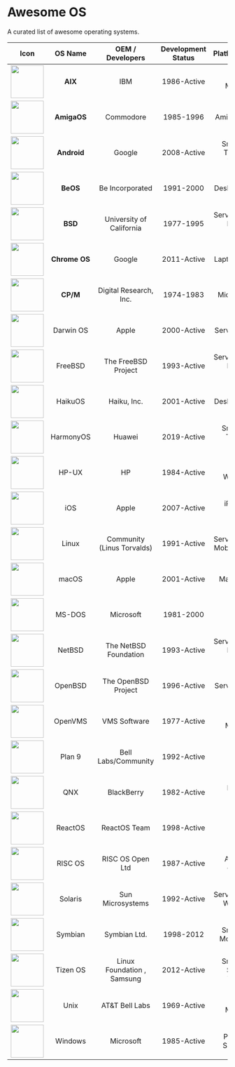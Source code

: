 # Awesome OS

A curated list of awesome operating systems.

|                 Icon                 |    OS Name    |      OEM / Developers      | Development Status |          Platforms/Devices           |                          Website                           |                Github / Gitee                 |
| :----------------------------------: | :-----------: | :------------------------: | :----------------: | :----------------------------------: | :--------------------------------------------------------: | :-------------------------------------------: |
| <img src="" width="75" height="75"/> |    **AIX**    |            IBM             |    1986-Active     |         Servers, Mainframes          | [Website](https://www.ibm.com/it-infrastructure/power/aix) |                 Closed Source                 |
| <img src="" width="75" height="75"/> |  **AmigaOS**  |         Commodore          |     1985-1996      |           Amiga Computers            |             [Website](https://www.amigaos.net)             |                 Closed Source                 |
| <img src="" width="75" height="75"/> |  **Android**  |           Google           |    2008-Active     | Smartphones, Tablets, TVs, Wearables |             [Website](https://www.android.com)             |   [AOSP](https://android.googlesource.com)    |
| <img src="" width="75" height="75"/> |   **BeOS**    |      Be Incorporated       |     1991-2000      |          Desktops, Laptops           |           [Website](https://www.beosarchive.com)           |                 Closed Source                 |
| <img src="" width="75" height="75"/> |    **BSD**    |  University of California  |     1977-1995      | Servers, Desktops, Embedded Systems  |               [Website](https://www.bsd.org)               |                 Closed Source                 |
| <img src="" width="75" height="75"/> | **Chrome OS** |           Google           |    2011-Active     |          Laptops, Desktops           |  [Website](https://www.google.com/chromebook/chrome-os/)   |                 Closed Source                 |
| <img src="" width="75" height="75"/> |   **CP/M**    |   Digital Research, Inc.   |     1974-1983      |            Microcomputers            |             [Website](http://www.cpm.z80.de/)              |                 Closed Source                 |
| <img src="" width="75" height="75"/> |   Darwin OS   |           Apple            |    2000-Active     |          Servers, Desktops           |          [Website](https://opensource.apple.com)           | [Github](https://github.com/apple/darwin-xnu) |
| <img src="" width="75" height="75"/> |    FreeBSD    |    The FreeBSD Project     |    1993-Active     | Servers, Desktops, Embedded Systems  |             [Website](https://www.freebsd.org)             | [Github](https://github.com/freebsd/freebsd)  |
| <img src="" width="75" height="75"/> |    HaikuOS    |        Haiku, Inc.         |    2001-Active     |          Desktops, Laptops           |            [Website](https://www.haiku-os.org)             |   [Github](https://github.com/haiku/haiku)    |
| <img src="" width="75" height="75"/> |   HarmonyOS   |           Huawei           |    2019-Active     |  Smartphones, Tablets, IoT Devices   |            [Website](https://www.harmonyos.com)            |                 Closed Source                 |
| <img src="" width="75" height="75"/> |     HP-UX     |             HP             |    1984-Active     |        Servers, Workstations         |  [Website](https://www.hpe.com/us/en/servers/hp-ux.html)   |                 Closed Source                 |
| <img src="" width="75" height="75"/> |      iOS      |           Apple            |    2007-Active     |          iPhone, iPod Touch          |            [Website](https://www.apple.com/ios)            |                 Closed Source                 |
| <img src="" width="75" height="75"/> |     Linux     | Community (Linus Torvalds) |    1991-Active     | Servers, Desktops, Mobile, Embedded  |         [Website](https://www.linuxfoundation.org)         |  [Github](https://github.com/torvalds/linux)  |
| <img src="" width="75" height="75"/> |     macOS     |           Apple            |    2001-Active     |            Mac computers             |           [Website](https://www.apple.com/macos)           |                 Closed Source                 |
| <img src="" width="75" height="75"/> |    MS-DOS     |         Microsoft          |     1981-2000      |                 PCs                  |        [Website](https://www.microsoft.com/ms-dos)         |                 Closed Source                 |
| <img src="" width="75" height="75"/> |    NetBSD     |   The NetBSD Foundation    |    1993-Active     | Servers, Desktops, Embedded Systems  |             [Website](https://www.netbsd.org)              |    [Github](https://github.com/NetBSD/src)    |
| <img src="" width="75" height="75"/> |    OpenBSD    |    The OpenBSD Project     |    1996-Active     |          Servers, Desktops           |             [Website](https://www.openbsd.org)             |   [Github](https://github.com/openbsd/src)    |
| <img src="" width="75" height="75"/> |    OpenVMS    |        VMS Software        |    1977-Active     |         Servers, Mainframes          |           [Website](https://www.vmssoftware.com)           |                 Closed Source                 |
| <img src="" width="75" height="75"/> |    Plan 9     |    Bell Labs/Community     |    1992-Active     |               Research               |               [Website](http://9p.io/plan9/)               | [Github](https://github.com/9fans/plan9port)  |
| <img src="" width="75" height="75"/> |      QNX      |         BlackBerry         |    1982-Active     |           Embedded Systems           |  [Website](https://www.blackberry.com/us/en/products/qnx)  |                 Closed Source                 |
| <img src="" width="75" height="75"/> |    ReactOS    |        ReactOS Team        |    1998-Active     |                 PCs                  |             [Website](https://www.reactos.org)             | [Github](https://github.com/reactos/reactos)  |
| <img src="" width="75" height="75"/> |    RISC OS    |      RISC OS Open Ltd      |    1987-Active     |         ARM-based computers          |           [Website](https://www.riscosopen.org)            |                 Closed Source                 |
| <img src="" width="75" height="75"/> |    Solaris    |      Sun Microsystems      |    1992-Active     |   Servers, Desktops, Workstations    |         [Website](https://www.oracle.com/solaris)          |                 Closed Source                 |
| <img src="" width="75" height="75"/> |    Symbian    |        Symbian Ltd.        |     1998-2012      |     Smartphones, Mobile Devices      |             [Website](https://www.symbian.org)             |                 Closed Source                 |
| <img src="" width="75" height="75"/> |   Tizen OS    | Linux Foundation , Samsung |    2012-Active     |  Smartphones, Smart TVs, Wearables   |              [Website](https://www.tizen.org)              |      [Github](https://github.com/tizen)       |
| <img src="" width="75" height="75"/> |     Unix      |       AT&T Bell Labs       |    1969-Active     |         Servers, Mainframes          |              [Website](https://www.unix.org)               |                 Closed Source                 |
| <img src="" width="75" height="75"/> |    Windows    |         Microsoft          |    1985-Active     |      PCs, Tablets, Smartphones       |        [Website](https://www.microsoft.com/windows)        |                 Closed Source                 |
